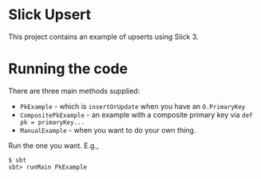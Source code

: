 # Slick Upsert

This project contains an example of upserts using Slick 3.

# Running the code

There are three main methods supplied:

- `PkExample` - which is `insertOrUpdate` when you have an `O.PrimaryKey`
- `CompositePkExample` - an example with a composite primary key via `def pk = primaryKey...`
- `ManualExample` - when you want to do your own thing.

Run the one you want. E.g.,

```
$ sbt
sbt> runMain PkExample
```